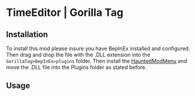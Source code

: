 # TimeEditor | Gorilla Tag


## Installation

To install this mod please insure you have BepInEx installed and configured. Then drag and drop the file with the .DLL extension into the ```GorillaTag>BepInEx>plugins``` folder. Then install the [HauntedModMenu](https://github.com/AHauntedArmy/HauntedModMenu/releases/tag/1.0.1) and move the .DLL file into the Plugins folder as stated before.

## Usage
